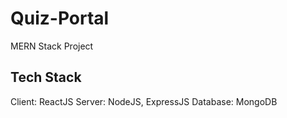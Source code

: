 # Quiz-Portal
MERN Stack Project


## Tech Stack
Client: ReactJS
Server: NodeJS, ExpressJS
Database: MongoDB


